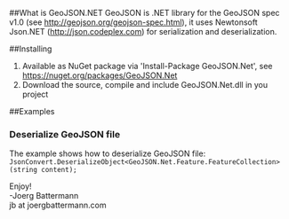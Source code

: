 ##What is GeoJSON.NET
GeoJSON is .NET library for the GeoJSON spec v1.0 (see http://geojson.org/geojson-spec.html), it uses Newtonsoft Json.NET (http://json.codeplex.com) for serialization and deserialization.

##Installing
1. Available as NuGet package via 'Install-Package GeoJSON.Net', see https://nuget.org/packages/GeoJSON.Net
2. Download the source, compile and include GeoJSON.Net.dll in you project

##Examples
### Deserialize GeoJSON file
The example shows how to deserialize GeoJSON file:  
    `JsonConvert.DeserializeObject<GeoJSON.Net.Feature.FeatureCollection>(string content);`


Enjoy!  
-Joerg Battermann  
jb at joergbattermann.com